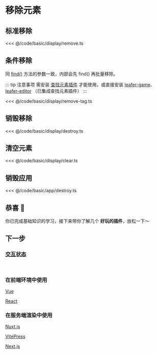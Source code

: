 <script setup>
import Case from '/component/Case.vue'
</script>

# 移除元素

## 标准移除

<<< @/code/basic/display/remove.ts

## 条件移除

同 [find()](/reference/property/find.md) 方法的参数一致，内部会先 find() 再批量移除。

::: tip 注意事项
需安装 [查找元素插件](/plugin/in/find/index.md) 才能使用，或直接安装 [leafer-game](/guide/install/game/start.md)、 [leafer-editor](/guide/install/editor/start.md) （已集成查找元素插件）
:::

<<< @/code/basic/display/remove-tag.ts

## 销毁移除

<<< @/code/basic/display/destroy.ts

## 清空元素

<<< @/code/basic/display/clear.ts

## 销毁应用

<<< @/code/basic/app/destroy.ts

## 恭喜 🎉

你已完成基础知识的学习，接下来带你了解几个 **好玩的插件**，放松一下～

## 下一步

### [交互状态](/guide/plugin/state)

<br/>

### 在前端环境中使用

[Vue](/guide/framework/vue/)

[React](/guide/framework/react/)

### 在服务端渲染中使用

[Nuxt.js](/guide/framework/nuxt/)

[VitePress](/guide/framework/vitepress/)

[Next.js](/guide/framework/next/)
